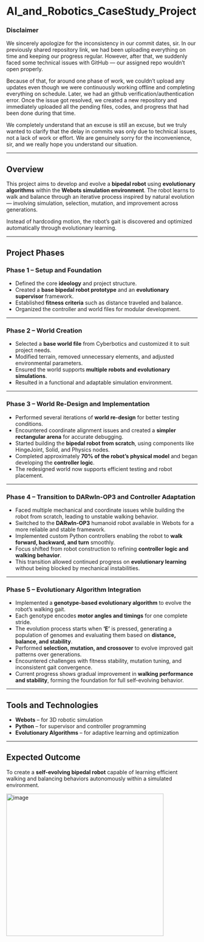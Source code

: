 # AI_and_Robotics_CaseStudy_Project

### **Disclaimer**

We sincerely apologize for the inconsistency in our commit dates, sir. In our previously shared repository link, we had been uploading everything on time and keeping our progress regular. However, after that, we suddenly faced some technical issues with GitHub — our assigned repo wouldn’t open properly.

Because of that, for around one phase of work, we couldn’t upload any updates even though we were continuously working offline and completing everything on schedule. Later, we had an github verification/authentication error. Once the issue got resolved, we created a new repository and immediately uploaded all the pending files, codes, and progress that had been done during that time.

We completely understand that an excuse is still an excuse, but we truly wanted to clarify that the delay in commits was only due to technical issues, not a lack of work or effort. We are genuinely sorry for the inconvenience, sir, and we really hope you understand our situation. 

---

## Overview

This project aims to develop and evolve a **bipedal robot** using **evolutionary algorithms** within the **Webots simulation environment**.
The robot learns to walk and balance through an iterative process inspired by natural evolution — involving simulation, selection, mutation, and improvement across generations.

Instead of hardcoding motion, the robot’s gait is discovered and optimized automatically through evolutionary learning.

---

## Project Phases

### **Phase 1 – Setup and Foundation**

* Defined the core **ideology** and project structure.
* Created a **base bipedal robot prototype** and an **evolutionary supervisor** framework.
* Established **fitness criteria** such as distance traveled and balance.
* Organized the controller and world files for modular development.

---

### **Phase 2 – World Creation**

* Selected a **base world file** from Cyberbotics and customized it to suit project needs.
* Modified terrain, removed unnecessary elements, and adjusted environmental parameters.
* Ensured the world supports **multiple robots and evolutionary simulations**.
* Resulted in a functional and adaptable simulation environment.

---

### **Phase 3 – World Re-Design and Implementation**

* Performed several iterations of **world re-design** for better testing conditions.
* Encountered coordinate alignment issues and created a **simpler rectangular arena** for accurate debugging.
* Started building the **bipedal robot from scratch**, using components like HingeJoint, Solid, and Physics nodes.
* Completed approximately **70% of the robot’s physical model** and began developing the **controller logic**.
* The redesigned world now supports efficient testing and robot placement.

---

### **Phase 4 – Transition to DARwIn-OP3 and Controller Adaptation**

* Faced multiple mechanical and coordinate issues while building the robot from scratch, leading to unstable walking behavior.
* Switched to the **DARwIn-OP3** humanoid robot available in Webots for a more reliable and stable framework.
* Implemented custom Python controllers enabling the robot to **walk forward, backward, and turn** smoothly.
* Focus shifted from robot construction to refining **controller logic and walking behavior**.
* This transition allowed continued progress on **evolutionary learning** without being blocked by mechanical instabilities.

---

### **Phase 5 – Evolutionary Algorithm Integration**

* Implemented a **genotype-based evolutionary algorithm** to evolve the robot’s walking gait.
* Each genotype encodes **motor angles and timings** for one complete stride.
* The evolution process starts when **‘E’** is pressed, generating a population of genomes and evaluating them based on **distance, balance, and stability**.
* Performed **selection, mutation, and crossover** to evolve improved gait patterns over generations.
* Encountered challenges with fitness stability, mutation tuning, and inconsistent gait convergence.
* Current progress shows gradual improvement in **walking performance and stability**, forming the foundation for full self-evolving behavior.

---

## Tools and Technologies

* **Webots** – for 3D robotic simulation
* **Python** – for supervisor and controller programming
* **Evolutionary Algorithms** – for adaptive learning and optimization

---

## Expected Outcome

To create a **self-evolving bipedal robot** capable of learning efficient walking and balancing behaviors autonomously within a simulated environment.

<img width="414" height="375" alt="image" src="https://github.com/user-attachments/assets/890f3e02-ac30-4360-8884-1c1536f64294" />

